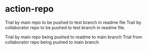 # action-repo
Trial by main repo to be pushed to test branch in readme file
Trail by collaborator repo to be pushed to test branch in readme file.

Trial by main repo being pushed to readme to main branch
Trial from collaborator repo being pushed to main branch

